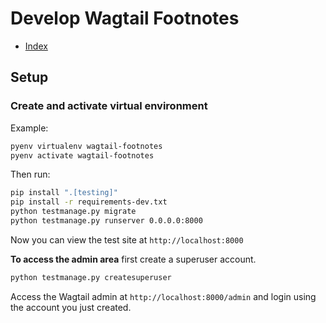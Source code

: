 # Develop Wagtail Footnotes

- [Index](./index.md)

## Setup

### Create and activate virtual environment

Example:

```bash
pyenv virtualenv wagtail-footnotes
pyenv activate wagtail-footnotes
```

Then run:

```bash
pip install ".[testing]"
pip install -r requirements-dev.txt
python testmanage.py migrate
python testmanage.py runserver 0.0.0.0:8000
```

Now you can view the test site at `http://localhost:8000`

**To access the admin area** first create a superuser account.

```bash
python testmanage.py createsuperuser
```

Access the Wagtail admin at `http://localhost:8000/admin` and login using the account you just created.
